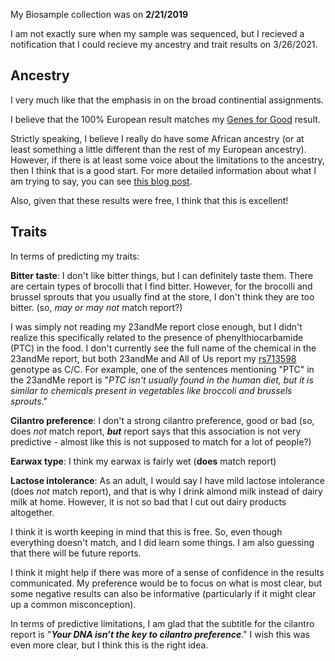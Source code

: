 My Biosample collection was on **2/21/2019**

I am not exactly sure when my sample was sequenced, but I recieved a notification that I could recieve my ancestry and trait results on 3/26/2021.

## Ancestry

I very much like that the emphasis in on the broad continential assignments.

I believe that the 100% European result matches my [Genes for Good](https://github.com/cwarden45/DTC_Scripts/blob/master/Genes_for_Good/GFG_Report.pdf) result.

Strictly speaking, I believe I really do have some African ancestry (or at least something a little different than the rest of my European ancestry).  However, if there is at least some voice about the limitations to the ancestry, then I think that is a good start.  For more detailed information about what I am trying to say, you can see [this blog post](http://cdwscience.blogspot.com/2019/08/genome-wide-broad-level-super.html).

Also, given that these results were free, I think that this is excellent!

## Traits

In terms of predicting my traits:

**Bitter taste**: I don't like bitter things, but I can definitely taste them.  There are certain types of brocolli that I find bitter.  However, for the brocolli and brussel sprouts that you usually find at the store, I don't think they are too bitter. (so, *may or may not* match report?)

I was simply not reading my 23andMe report close enough, but I didn't realize this specifically related to the presence of phenylthiocarbamide (PTC) in the food.  I don't currently see the full name of the chemical in the 23andMe report, but both 23andMe and All of Us report my [rs713598](https://www.ncbi.nlm.nih.gov/snp/rs713598) genotype as C/C.  For example, one of the sentences mentioning "PTC" in the 23andMe report is "*PTC isn't usually found in the human diet, but it is similar to chemicals present in vegetables like broccoli and brussels sprouts*."

**Cilantro preference**: I don't a strong cilantro preference, good or bad (so, does *not* match report, ***but*** report says that this association is not very predictive - almost like this is not supposed to match for a lot of people?)

**Earwax type**: I think my earwax is fairly wet (**does** match report)

**Lactose intolerance**: As an adult, I would say I have mild lactose intolerance (does *not* match report), and that is why I drink almond milk instead of dairy milk at home.  However, it is not so bad that I cut out dairy products altogether.

I think it is worth keeping in mind that this is free.  So, even though everything doesn't match, and I did learn some things.  I am also guessing that there will be future reports.

I think it might help if there was more of a sense of confidence in the results communicated.  My preference would be to focus on what is most clear, but some negative results can also be informative (particularly if it might clear up a common misconception).

In terms of predictive limitations, I am glad that the subtitle for the cilantro report is "***Your DNA isn’t the key to cilantro preference***."  I wish this was even more clear, but I think this is the right idea.
